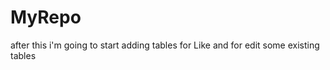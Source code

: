 MyRepo
======
after this i'm going to start adding tables for Like and for edit some existing tables
